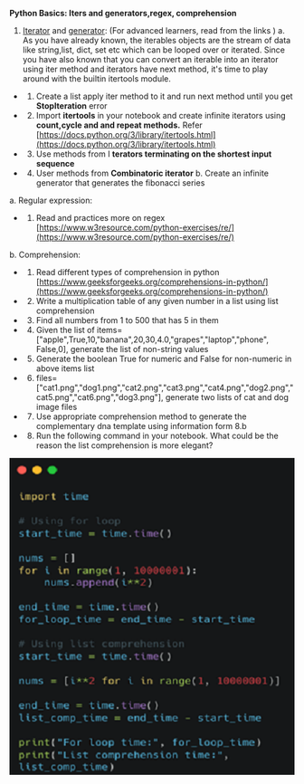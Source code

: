 **Python Basics: Iters and generators,regex, comprehension**

1. [Iterator](https://realpython.com/python-iterators-iterables/) and [generator](https://realpython.com/introduction-to-python-generators/): (For advanced learners, read from the links )
  a. As you have already known, the iterables objects are the stream of data like string,list, dict, set etc which can be looped over or iterated. Since you have also known that you can convert an iterable into an iterator using iter method and iterators have next method, it's time to play around with the builtin itertools module.
  - 1. Create a list apply iter method to it and run next method until you get **StopIteration** error
  - 2. Import **itertools** in your notebook and create infinite iterators using **count,cycle and and repeat methods.** Refer [https://docs.python.org/3/library/itertools.html](https://docs.python.org/3/library/itertools.html)
  - 3. Use methods from I **terators terminating on the shortest input sequence**
  - 4. User methods from **Combinatoric iterator**
  b. Create an infinite generator that generates the fibonacci series

a. Regular expression:
  - 1. Read and practices more on regex [https://www.w3resource.com/python-exercises/re/](https://www.w3resource.com/python-exercises/re/)

b. Comprehension:
  - 1. Read different types of comprehension in python [https://www.geeksforgeeks.org/comprehensions-in-python/](https://www.geeksforgeeks.org/comprehensions-in-python/)
  - 2. Write a multiplication table of any given number in a list using list comprehension
  - 3. Find all numbers from 1 to 500 that has 5 in them
  - 4. Given the list of items=["apple",True,10,"banana",20,30,4.0,"grapes","laptop","phone", False,0], generate the list of non-string values
  - 5. Generate the boolean True for numeric and False for non-numeric in above items list
  - 6. files=["cat1.png","dog1.png","cat2.png","cat3.png","cat4.png","dog2.png","cat5.png","cat6.png","dog3.png"], generate two lists of cat and dog image files
  - 7. Use appropriate comprehension method to generate the complementary dna template using information form 8.b
  - 8. Run the following command in your notebook. What could be the reason the list comprehension is more elegant?

![](Images/PicAssignment4.png)

